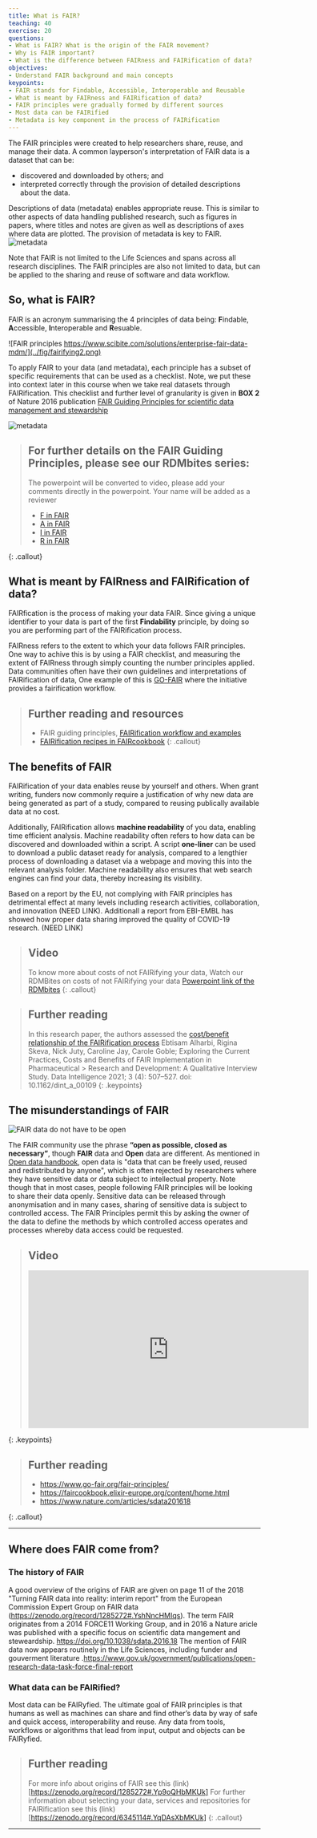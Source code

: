 ```yaml
---
title: What is FAIR?
teaching: 40
exercise: 20
questions:
- What is FAIR? What is the origin of the FAIR movement?
- Why is FAIR important?
- What is the difference between FAIRness and FAIRification of data?
objectives:
- Understand FAIR background and main concepts
keypoints:
- FAIR stands for Findable, Accessible, Interoperable and Reusable
- What is meant by FAIRness and FAIRification of data?
- FAIR principles were gradually formed by different sources
- Most data can be FAIRified 
- Metadata is key component in the process of FAIRification
---
```



The FAIR principles were created to help researchers share, reuse, and manage their data.  A common layperson's interpretation of FAIR data is a dataset that can be:
- discovered and downloaded by others; and
- interpreted correctly through the provision of detailed descriptions about the data.

Descriptions of data (metadata) enables appropriate reuse.  This is similar to other aspects of data handling published research, such as figures in papers, where titles and notes are given as well as descriptions of axes where data are plotted.  The provision of metadata is key to FAIR.
![metadata](../fig/fairifying1.png)

Note that FAIR is not limited to the Life Sciences and spans across all research disciplines. The FAIR principles are also not limited to data, but can be applied to the sharing and reuse of software and data workflow. 

## So, what is FAIR?

FAIR is an acronym summarising the 4 principles of data being: **F**indable, **A**ccessible, **I**nteroperable and **R**esuable.

![FAIR principles https://www.scibite.com/solutions/enterprise-fair-data-mdm/](../fig/fairifying2.png)


To apply FAIR to your data (and metadata), each principle has a subset of specific requirements that can be used as a checklist.  Note, we put these into context later in this course when we take real datasets through FAIRification.  This checklist and further level of granularity is given in **BOX 2** of  Nature 2016 publication [FAIR Guiding Principles for scientific data management and stewardship](https://doi.org/10.1038/sdata.2016.18)


![metadata](../fig/FAIRchecklist01.png)

> ## For further details on the FAIR Guiding Principles, please see our RDMbites series:
> The powerpoint will be converted to video, please add your comments directly in the powerpoint. Your name will be added as a reviewer
> - [F in FAIR](https://docs.google.com/presentation/d/1RwEVZC390wtxPQM-zQsBDT7IbNVq0wpZ/edit#slide=id.p2)
> - [A in FAIR](https://docs.google.com/presentation/d/1RwEVZC390wtxPQM-zQsBDT7IbNVq0wpZ/edit#slide=id.p2)
> - [I in FAIR](https://docs.google.com/presentation/d/1Ac0qF1IKIVH2kjGmXFbyH0WAqI2vXqUB/edit#slide=id.p1)
> - [R in FAIR](https://docs.google.com/presentation/d/1uMyUGVH6mm48iDm6jNoBnAuqF3sGiTeO/edit?usp=sharing&ouid=115915105600833888129&rtpof=true&sd=true)
> 
{: .callout}

## What is meant by FAIRness and FAIRification of data?

FAIRfication is the process of making your data FAIR.  Since giving a unique identifier to your data is part of the first **Findability** principle, by doing so you are performing part of the FAIRification process.

FAIRness refers to the extent to which your data follows FAIR principles.  One way to achive this is by using a FAIR checklist, and measuring the extent of FAIRness through simply counting the number principles applied.  Data communities often have their own guidelines and interpretations of FAIRification of data,  One example of this is [GO-FAIR](https://www.go-fair.org/fair-principles/fairification-process/) where the initiative provides a fairification workflow.

> ## Further reading and resources
> - FAIR guiding principles, [FAIRification workflow and examples](https://www.go-fair.org/fair-principles)
> - [FAIRification recipes in FAIRcookbook](https://faircookbook.elixir-europe.org/content/home.html)
{: .callout}

## The benefits of FAIR

FAIRification of your data enables reuse by yourself and others.  When grant writing, funders now commonly require a justification of why new data are being generated as part of a study, compared to reusing publically available data at no cost.

Additionally, FAIRification allows **machine readability** of you data, enabling time efficient analysis. Machine readability often refers to how data can be discovered and downloaded within a script.  A script **one-liner** can be used to download a public dataset ready for analysis, compared to a lengthier process of downloading a dataset via a webpage and moving this into the relevant analysis folder.  Machine readability also ensures that web search engines can find your data, thereby increasing its visibility. 

Based on a report by the EU, not complying with FAIR principles has detrimental effect at many levels including research activities, collaboration, and innovation (NEED LINK).  Additionall a report from EBI-EMBL has showed how proper data sharing improved the quality of COVID-19 research. (NEED LINK)

> ## Video
> To know more about costs of not FAIRifying your data, Watch our RDMBites on costs of not FAIRifying your data
> [Powerpoint link of the RDMbites](https://docs.google.com/presentation/d/1xywEzC84RMor46moZVC-H-o3rJqEYYk1/edit#slide=id.p1)
{: .callout}

> ## Further reading
> In this research paper, the authors assessed the [cost/benefit relationship of the FAIRification process](https://doi.org/10.1162/dint_a_00109)
> Ebtisam Alharbi, Rigina Skeva, Nick Juty, Caroline Jay, Carole Goble; Exploring the Current Practices, Costs and Benefits of FAIR Implementation in Pharmaceutical > Research and Development: A Qualitative Interview Study. Data Intelligence 2021; 3 (4): 507–527. doi: 10.1162/dint_a_00109
{: .keypoints}

## The misunderstandings of FAIR

![FAIR data do not have to be open](../fig/fairifying4.png)

 
The FAIR community use the phrase **“open as possible, closed as necessary”**, though **FAIR** data and **Open** data are different. As mentioned in [Open data handbook](http://opendatahandbook.org/guide/en/what-is-open-data/), open data is "data that can be freely used, reused and redistributed by anyone", which is often rejected by researchers where they have sensitive data or data subject to intellectual property.  Note though that in most cases, people following FAIR principles will be looking to share their data openly.  Sensitive data can be released through anonymisation and in many cases, sharing of sensitive data is subject to controlled access.  The FAIR Principles permit this by asking the owner of the data to define the methods by which controlled access operates and processes whereby data access could be requested.  
> ## Video
> <iframe width="560" height="315" src="https://www.youtube.com/embed/mVCDkhxxUgg" title="YouTube video player" frameborder="0" allow="accelerometer; autoplay; 
> clipboard-write; encrypted-media; gyroscope; picture-in-picture" allowfullscreen></iframe>
> 
{: .keypoints}

> ## Further reading
>
> - https://www.go-fair.org/fair-principles/
> - https://faircookbook.elixir-europe.org/content/home.html
> - https://www.nature.com/articles/sdata201618
> 
{: .callout}
___
## Where does FAIR come from?
### The history of FAIR
A good overview of the origins of FAIR are given on page 11 of the 2018 "Turning FAIR data into reality: interim report" from the European Commission Expert Group on FAIR data (https://zenodo.org/record/1285272#.YshNncHMIqs).  The term FAIR originates from a 2014 FORCE11 Working Group, and in 2016 a Nature aricle was published with a specific focus on scientific data mangement and steweardship.  https://doi.org/10.1038/sdata.2016.18
The mention of FAIR data now appears routinely in the Life Sciences, including funder and gouverment literature .https://www.gov.uk/government/publications/open-research-data-task-force-final-report
### What data can be FAIRified?
Most data can be FAIRyfied. The ultimate goal of FAIR principles is that humans as well as machines can share and find other’s data by way of safe and quick access, interoperability and reuse. Any data from tools, workflows or algorithms that lead from input, output and objects can be FAIRyfied.

> ## Further reading
> For more info about origins of FAIR see this (link)[https://zenodo.org/record/1285272#.Yp9oQHbMKUk]
> For further information about selecting your data, services and repositories for FAIRification see this (link)[https://zenodo.org/record/6345114#.YqDAsXbMKUk]
{: .callout}
___






